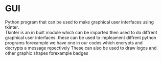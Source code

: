 # GUI
Python program that can be used to make graphical user interfaces using tkinter.<br />
Tkinter is an in built module which can be imported then used to do diffrent graphical user interfaces.
these can be used to impleament diffrent python programs
forexample we have one in our codes which encrypts and decrypts a message repectively
These can also be used to draw logos and other graphic shapes forexample badges
